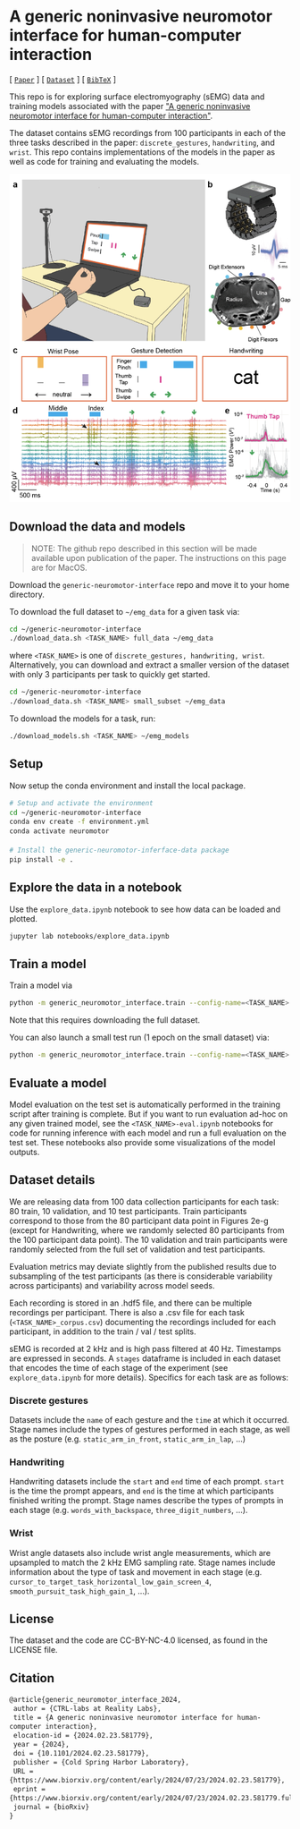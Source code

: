 # A generic noninvasive neuromotor interface for human-computer interaction

[ [`Paper`](https://www.biorxiv.org/content/10.1101/2024.02.23.581779v2) ] [ [`Dataset`](https://fb-ctrl-oss.s3.amazonaws.com/neuromotor-data/emg_data.tar.gz) ] [ [`BibTeX`](#citation) ]

This repo is for exploring surface electromyography (sEMG) data and training models associated with the paper ["A generic noninvasive neuromotor interface for human-computer interaction"](https://www.biorxiv.org/content/10.1101/2024.02.23.581779v2).

The dataset contains sEMG recordings from 100 participants in each of the three tasks described in the paper: `discrete_gestures`, `handwriting`, and `wrist`. This repo contains implementations of the models in the paper as well as code for training and evaluating the models.

![Figure 1 from the paper](images/figure_1.png)

## Download the data and models

> NOTE: The github repo described in this section will be made available upon publication of the paper.
> The instructions on this page are for MacOS.

Download the `generic-neuromotor-interface` repo and move it to your home directory.

To download the full dataset to `~/emg_data` for a given task via:

```bash
cd ~/generic-neuromotor-interface
./download_data.sh <TASK_NAME> full_data ~/emg_data
```

where `<TASK_NAME>` is one of `discrete_gestures, handwriting, wrist`. Alternatively, you can download and extract a smaller version of the dataset with only 3 participants per task to quickly get started.

```bash
cd ~/generic-neuromotor-interface
./download_data.sh <TASK_NAME> small_subset ~/emg_data
```

To download the models for a task, run:

```bash
./download_models.sh <TASK_NAME> ~/emg_models
```

## Setup

Now setup the conda environment and install the local package.

```bash
# Setup and activate the environment
cd ~/generic-neuromotor-interface
conda env create -f environment.yml
conda activate neuromotor

# Install the generic-neuromotor-inferface-data package
pip install -e .
```

## Explore the data in a notebook

Use the `explore_data.ipynb` notebook to see how data can be loaded and plotted.

```bash
jupyter lab notebooks/explore_data.ipynb
```

## Train a model

Train a model via

```bash
python -m generic_neuromotor_interface.train --config-name=<TASK_NAME>
```

Note that this requires downloading the full dataset.

You can also launch a small test run (1 epoch on the small dataset) via:

```bash
python -m generic_neuromotor_interface.train --config-name=<TASK_NAME> trainer.max_epochs=1 trainer.accelerator=cpu data_module/data_split=<TASK_NAME>_mini_split
```

## Evaluate a model

Model evaluation on the test set is automatically performed in the training script after training is complete. But if you want to run evaluation ad-hoc on any given trained model, see the `<TASK_NAME>-eval.ipynb` notebooks for code for running inference with each model and run a full evaluation on the test set. These notebooks also provide some visualizations of the model outputs.

## Dataset details

We are releasing data from 100 data collection participants for each task: 80 train, 10 validation, and 10 test participants. Train participants correspond to those from the 80 participant data point in Figures 2e-g (except for Handwriting, where we randomly selected 80 participants from the 100 participant data point). The 10 validation and train participants were randomly selected from the full set of validation and test participants.

Evaluation metrics may deviate slightly from the published results due to subsampling of the test participants (as there is considerable variability across participants) and variability across model seeds.

Each recording is stored in an .hdf5 file, and there can be multiple recordings per participant. There is also a .csv file for each task (`<TASK_NAME>_corpus.csv`) documenting the recordings included for each participant, in addition to the train / val / test splits.

sEMG is recorded at 2 kHz and is high pass filtered at 40 Hz. Timestamps are expressed in seconds. A `stages` dataframe is included in each dataset that encodes the time of each stage of the experiment (see `explore_data.ipynb` for more details). Specifics for each task are as follows:

### Discrete gestures

Datasets include the `name` of each gesture and the `time` at which it occurred. Stage names include the types of gestures performed in each stage, as well as the posture (e.g. `static_arm_in_front`, `static_arm_in_lap`, ...)

### Handwriting

Handwriting datasets include the `start` and `end` time of each prompt. `start` is the time the prompt appears, and `end` is the time at which participants finished writing the prompt. Stage names describe the types of prompts in each stage (e.g. `words_with_backspace`, `three_digit_numbers`, ...).

### Wrist

Wrist angle datasets also include wrist angle measurements, which are upsampled to match the 2 kHz EMG sampling rate. Stage names include information about the type of task and movement in each stage (e.g. `cursor_to_target_task_horizontal_low_gain_screen_4`, `smooth_pursuit_task_high_gain_1`, ...).

## License

The dataset and the code are CC-BY-NC-4.0 licensed, as found in the LICENSE file.

## Citation

```
@article{generic_neuromotor_interface_2024,
 author = {CTRL-labs at Reality Labs},
 title = {A generic noninvasive neuromotor interface for human-computer interaction},
 elocation-id = {2024.02.23.581779},
 year = {2024},
 doi = {10.1101/2024.02.23.581779},
 publisher = {Cold Spring Harbor Laboratory},
 URL = {https://www.biorxiv.org/content/early/2024/07/23/2024.02.23.581779},
 eprint = {https://www.biorxiv.org/content/early/2024/07/23/2024.02.23.581779.full.pdf},
 journal = {bioRxiv}
}
```
